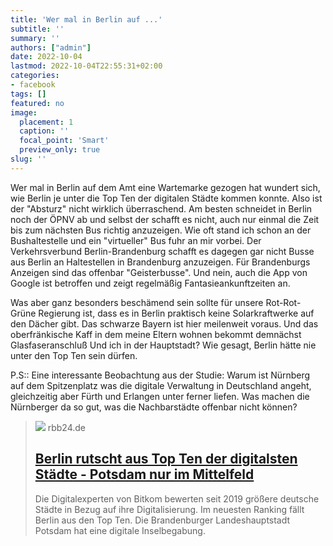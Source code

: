 ```yaml
---
title: 'Wer mal in Berlin auf ...'
subtitle: ''
summary: ''
authors: ["admin"]
date: 2022-10-04
lastmod: 2022-10-04T22:55:31+02:00
categories:
- facebook
tags: []
featured: no
image:
  placement: 1
  caption: ''
  focal_point: 'Smart'
  preview_only: true
slug: ''
---
```

Wer mal in Berlin auf dem Amt eine Wartemarke gezogen hat wundert sich, wie Berlin je unter die Top Ten der digitalen Städte kommen konnte. Also ist der "Absturz" nicht wirklich überraschend. Am besten schneidet in Berlin noch der ÖPNV ab und selbst der schafft es nicht, auch nur einmal die Zeit bis zum nächsten Bus richtig anzuzeigen. Wie oft stand ich schon an der Bushaltestelle und ein "virtueller" Bus fuhr an mir vorbei. Der Verkehrsverbund Berlin-Brandenburg schafft es dagegen gar nicht Busse aus Berlin an Haltestellen in Brandenburg anzuzeigen. Für Brandenburgs Anzeigen sind das offenbar "Geisterbusse". Und nein, auch die App von Google ist betroffen und zeigt regelmäßig Fantasieankunftzeiten an. 

Was aber ganz besonders beschämend sein sollte für unsere Rot-Rot-Grüne Regierung ist, dass es in Berlin praktisch keine Solarkraftwerke auf den Dächer gibt. Das schwarze Bayern ist hier meilenweit voraus. Und das oberfränkische Kaff in dem meine Eltern wohnen bekommt demnächst Glasfaseranschluß Und ich in der Hauptstadt? Wie gesagt, Berlin hätte nie unter den Top Ten sein dürfen.

P.S:: Eine interessante Beobachtung aus der Studie: Warum ist Nürnberg auf dem Spitzenplatz was die digitale Verwaltung in Deutschland angeht, gleichzeitig aber Fürth und Erlangen unter ferner liefen. Was machen die Nürnberger da so gut, was die Nachbarstädte offenbar nicht können?
> [![](https://www.rbb24.de/content/dam/rbb/rbb/rbb24/2022/2022_09/dpa/281068159-1-.jpg.jpg/size=708x398.jpg)](https://www.rbb24.de/panorama/beitrag/2022/09/smart-city-studie-berlin-potsdam-digitalisierung-bitkom.html)
> rbb24.de
> ## [Berlin rutscht aus Top Ten der digitalsten Städte - Potsdam nur im Mittelfeld](https://www.rbb24.de/panorama/beitrag/2022/09/smart-city-studie-berlin-potsdam-digitalisierung-bitkom.html)
>
>Die Digitalexperten von Bitkom bewerten seit 2019 größere deutsche Städte in Bezug auf ihre Digitalisierung. Im neuesten Ranking fällt Berlin aus den Top Ten. Die Brandenburger Landeshauptstadt Potsdam hat eine digitale Inselbegabung.

